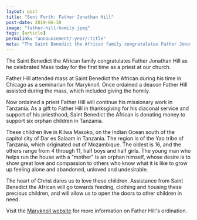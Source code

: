 ```yaml
---
layout: post
title: "Sent Forth: Father Jonathan Hill"
post-date: 2019-06-30
image: "father-hill-homily.jpeg"
tags: [article]
permalink: "announcement/:year/:title"
meta: "The Saint Benedict the African family congratulates Father Jonathan Hill as he celebrated Mass today for the first time as a priest at our church."
---
```

The Saint Benedict the African family congratulates Father Jonathan Hill as he celebrated Mass today for the first time as a priest at our church.
<!--more-->

Father Hill attended mass at Saint Benedict the African during his time in Chicago as a seminarian for Maryknoll. Once ordained a deacon Father Hill assisted during the mass, which included giving the homily.

Now ordained a priest Father Hill will continue his missionary work in Tanzania. As a gift to Father Hill in thanksgiving for his diaconal service and support of his priesthood, Saint Benedict the African is donating money to support six orphan children in Tanzania.

These children live in Kilwa Masoko, on the Indian Ocean south of the capitol city of Dar es Salaam in Tanzania. The region is of the Yao tribe of Tanzania, which originated out of Mozambique. The oldest is 16, and the others range from 4 through 11, half boys and half girls. The young man who helps run the house with a "mother" is an orphan himself, whose desire is to show great love and compassion to others who know what it is like to grow up feeling alone and abandoned, unloved and undesirable.

The heart of Christ dares us to love these children. Assistance from Saint Benedict the African will go towards feeding, clothing and housing these precious children, and will allow us to open the doors to other children in need.

Visit the <a href="https://maryknollsociety.org/vocations/ordination-fr-hill-oath-br-thibert-2019" target="_blank">Maryknoll website</a> for more information on Father Hill's ordination.
